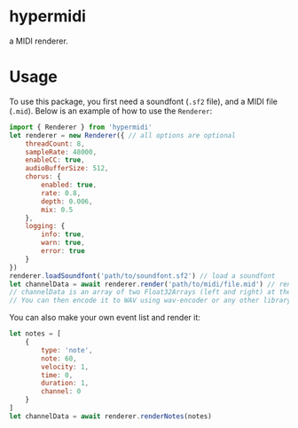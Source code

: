 # hypermidi
a MIDI renderer.

# Usage
To use this package, you first need a soundfont (`.sf2` file), and a MIDI file (`.mid`).
Below is an example of how to use the `Renderer`:
```js
import { Renderer } from 'hypermidi'
let renderer = new Renderer({ // all options are optional
    threadCount: 8,
    sampleRate: 48000,
    enableCC: true,
    audioBufferSize: 512,
    chorus: {
        enabled: true,
        rate: 0.8,
        depth: 0.006,
        mix: 0.5
    },
    logging: {
        info: true,
        warn: true,
        error: true
    }
})
renderer.loadSoundfont('path/to/soundfont.sf2') // load a soundfont
let channelData = await renderer.render('path/to/midi/file.mid') // render a MIDI file
// channelData is an array of two Float32Arrays (left and right) at the specified sample rate
// You can then encode it to WAV using wav-encoder or any other library
```
You can also make your own event list and render it:
```js
let notes = [
    {
        type: 'note',
        note: 60,
        velocity: 1,
        time: 0,
        duration: 1,
        channel: 0
    }
]
let channelData = await renderer.renderNotes(notes)
```